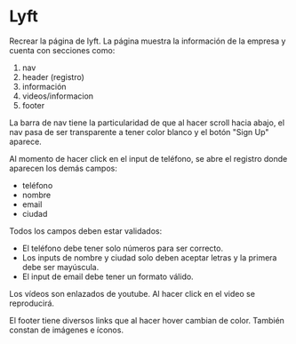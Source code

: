 # Lyft
Recrear la página de lyft. La página muestra la información de la empresa y cuenta con secciones como:

1. nav
2. header (registro)
3. información
4. videos/informacion
6. footer

La barra de nav tiene la particularidad de que al hacer scroll hacia abajo, el nav pasa de ser transparente a tener color blanco y el botón "Sign Up" aparece.

Al momento de hacer click en el input de teléfono, se abre el registro donde aparecen los demás campos:
- teléfono
- nombre
- email
- ciudad

Todos los campos deben estar validados:
- El teléfono debe tener solo números para ser correcto.
- Los inputs de nombre y ciudad solo deben aceptar letras y la primera debe ser mayúscula.
- El input de email debe tener un formato válido.

Los vídeos son enlazados de youtube. Al hacer click en el video se reproducirá.

El footer tiene diversos links que al hacer hover cambian de color. También constan de imágenes e íconos.
